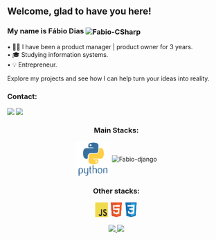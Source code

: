 <h2> Welcome, glad to have you here! </h2>
<h3> My name is Fábio Dias <img align="center" alt="Fabio-CSharp" height="22" width="22" src="https://github.com/user-attachments/assets/046f13d4-8289-4892-820c-ca56f80d63cb"> </h3>

• 👩‍💻 I have been a product manager | product owner for 3 years. <br>
• 🎓 Studying information systems. <br>
• 💡 Entrepreneur.

Explore my projects and see how I can help turn your ideas into reality.

 <h3> Contact: </h3>  
  <a href = "mailto:emailprofissional.fabio@gmail.com"><img src="https://img.shields.io/badge/-Gmail-%23333?style=for-the-badge&logo=gmail&logoColor=white" target="_blank"></a>
  <a href="https://www.linkedin.com/in/fabiorezendedias" target="_blank"><img src="https://img.shields.io/badge/-LinkedIn-%230077B5?style=for-the-badge&logo=linkedin&logoColor=white" target="_blank"></a> 
</div>

<div align="center" style="display: inline_block">

  <h3> Main Stacks: </h3>
 <img align="center" alt="Fabio-python" height="80" width="80" src="https://raw.githubusercontent.com/devicons/devicon/ca28c779441053191ff11710fe24a9e6c23690d6/icons/python/python-original-wordmark.svg">
 <img align="center" alt="Fabio-django" height="80" width="80" src="https://img.icons8.com/ios/50/django.png" alt="django"/">

  <h3> Other stacks: </h3>  
  <img align="center" alt="Fabio-JS" height="35" width="30" src="https://raw.githubusercontent.com/devicons/devicon/ca28c779441053191ff11710fe24a9e6c23690d6/icons/javascript/javascript-original.svg">
  <img align="center" alt="Fabio-HTML" height="35" width="30" src="https://raw.githubusercontent.com/devicons/devicon/6910f0503efdd315c8f9b858234310c06e04d9c0/icons/html5/html5-original.svg">
  <img align="center" alt="Fabio-CSS" height="35" width="30" src="https://raw.githubusercontent.com/devicons/devicon/6910f0503efdd315c8f9b858234310c06e04d9c0/icons/css3/css3-original.svg">
</div>

<br>

<div align="center">
  <a href="https://github.com/fabiodias27">
  <img height="180em" src="https://github-readme-stats.vercel.app/api?username=fabiodias27&show_icons=true&theme=github_dark&include_all_commits=true&count_private=true"/>
  <img height="180em" src="https://github-readme-stats.vercel.app/api/top-langs/?username=fabiodias27&layout=compact&langs_count=7&theme=github_dark"/>
</div>

  
##

